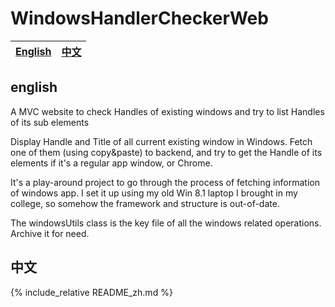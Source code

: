 # WindowsHandlerCheckerWeb

| [English](#english) | [中文](#中文) |
|---------------------|-----------------------|

## english
A MVC website to check Handles of existing windows and try to list Handles of its sub elements

Display Handle and Title of all current existing window in Windows. Fetch one of them (using copy&paste) to backend, and try to get the Handle of its elements if it's a regular app window, or Chrome.

It's a play-around project to go through the process of fetching information of windows app. I set it up using my old Win 8.1 laptop I brought in my college, so somehow the framework and structure is out-of-date.

The windowsUtils class is the key file of all the windows related operations. Archive it for need.

## 中文
{% include_relative README_zh.md %}

